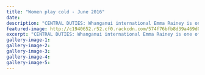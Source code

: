 ```yaml
---
title: "Women play cold - June 2016"
date: 
description: "CENTRAL DUTIES: Whanganui international Emma Rainey is one of possibly seven from the River City playing in the combined Taranaki/Whanganui women's team in Palmerston North over Queen's Birthday..."
featured-image: http://c1940652.r52.cf0.rackcdn.com/574f76bfb8d39a469d001c5f/WU.Taranaki-combined-womens-side-Central-Hockey-League-tourny-over-Qns-Bday-2.6.16-Chron.jpg
excerpt: "CENTRAL DUTIES: Whanganui international Emma Rainey is one of possibly seven from the River City playing in the combined Taranaki/Whanganui women's team in Palmerston North over Queen's Birthday."
gallery-image-1: 
gallery-image-2: 
gallery-image-3: 
gallery-image-4: 
gallery-image-5: 
---
```

